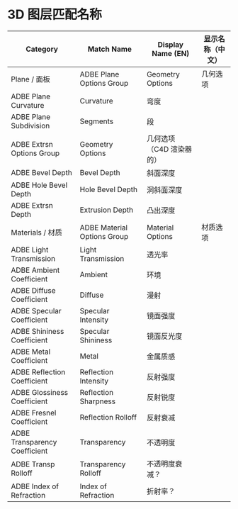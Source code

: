 # 3D 图层匹配名称

| Category                      | Match Name                  | Display Name (EN)        | 显示名称（中文） |
| ----------------------------- | --------------------------- | ------------------------ | ---------------- |
| Plane / 面板                  | ADBE Plane Options Group    | Geometry Options         | 几何选项         |
| ADBE Plane Curvature          | Curvature                   | 弯度                     |                  |
| ADBE Plane Subdivision        | Segments                    | 段                       |                  |
| ADBE Extrsn Options Group     | Geometry Options            | 几何选项（C4D 渲染器的） |                  |
| ADBE Bevel Depth              | Bevel Depth                 | 斜面深度                 |                  |
| ADBE Hole Bevel Depth         | Hole Bevel Depth            | 洞斜面深度               |                  |
| ADBE Extrsn Depth             | Extrusion Depth             | 凸出深度                 |                  |
| Materials / 材质              | ADBE Material Options Group | Material Options         | 材质选项         |
| ADBE Light Transmission       | Light Transmission          | 透光率                   |                  |
| ADBE Ambient Coefficient      | Ambient                     | 环境                     |                  |
| ADBE Diffuse Coefficient      | Diffuse                     | 漫射                     |                  |
| ADBE Specular Coefficient     | Specular Intensity          | 镜面强度                 |                  |
| ADBE Shininess Coefficient    | Specular Shininess          | 镜面反光度               |                  |
| ADBE Metal Coefficient        | Metal                       | 金属质感                 |                  |
| ADBE Reflection Coefficient   | Reflection Intensity        | 反射强度                 |                  |
| ADBE Glossiness Coefficient   | Reflection Sharpness        | 反射锐度                 |                  |
| ADBE Fresnel Coefficient      | Reflection Rolloff          | 反射衰减                 |                  |
| ADBE Transparency Coefficient | Transparency                | 不透明度                 |                  |
| ADBE Transp Rolloff           | Transparency Rolloff        | 不透明度衰减？           |                  |
| ADBE Index of Refraction      | Index of Refraction         | 折射率？                 |                  |
